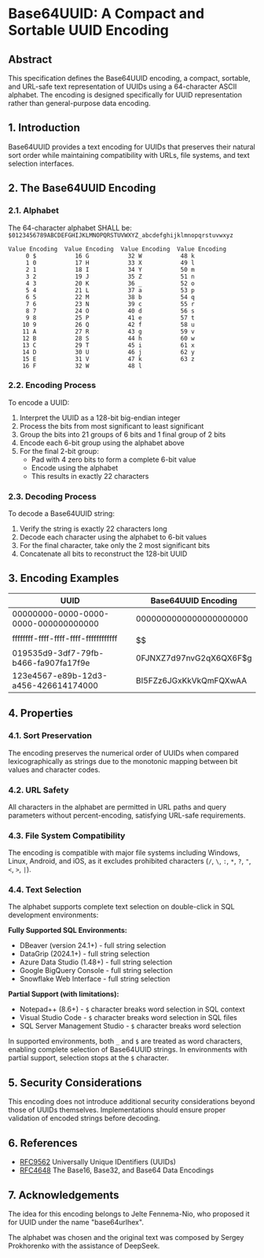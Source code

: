 # Base64UUID: A Compact and Sortable UUID Encoding

## Abstract

This specification defines the Base64UUID encoding, a compact, sortable, and URL-safe text representation of UUIDs using a 64-character ASCII alphabet. The encoding is designed specifically for UUID representation rather than general-purpose data encoding.

## 1. Introduction

Base64UUID provides a text encoding for UUIDs that preserves their natural sort order while maintaining compatibility with URLs, file systems, and text selection interfaces.

## 2. The Base64UUID Encoding

### 2.1. Alphabet

The 64-character alphabet SHALL be:
`$0123456789ABCDEFGHIJKLMNOPQRSTUVWXYZ_abcdefghijklmnopqrstuvwxyz`

```
Value Encoding  Value Encoding  Value Encoding  Value Encoding
     0 $           16 G           32 W           48 k
     1 0           17 H           33 X           49 l
     2 1           18 I           34 Y           50 m
     3 2           19 J           35 Z           51 n
     4 3           20 K           36 _           52 o
     5 4           21 L           37 a           53 p
     6 5           22 M           38 b           54 q
     7 6           23 N           39 c           55 r
     8 7           24 O           40 d           56 s
     9 8           25 P           41 e           57 t
    10 9           26 Q           42 f           58 u
    11 A           27 R           43 g           59 v
    12 B           28 S           44 h           60 w
    13 C           29 T           45 i           61 x
    14 D           30 U           46 j           62 y
    15 E           31 V           47 k           63 z
    16 F           32 W           48 l
```

### 2.2. Encoding Process

To encode a UUID:
1. Interpret the UUID as a 128-bit big-endian integer
2. Process the bits from most significant to least significant
3. Group the bits into 21 groups of 6 bits and 1 final group of 2 bits
4. Encode each 6-bit group using the alphabet above
5. For the final 2-bit group:
   - Pad with 4 zero bits to form a complete 6-bit value
   - Encode using the alphabet
   - This results in exactly 22 characters

### 2.3. Decoding Process

To decode a Base64UUID string:
1. Verify the string is exactly 22 characters long
2. Decode each character using the alphabet to 6-bit values
3. For the final character, take only the 2 most significant bits
4. Concatenate all bits to reconstruct the 128-bit UUID

## 3. Encoding Examples

| UUID                                      | Base64UUID Encoding       |
| ----------------------------------------- | ------------------------- |
| 00000000-0000-0000-0000-000000000000     | 0000000000000000000000    |
| ffffffff-ffff-ffff-ffff-ffffffffffff      | $$$$$$$$$$$$$$$$$$$$$$    |
| 019535d9-3df7-79fb-b466-fa907fa17f9e     | 0FJNXZ7d97nvG2qX6QX6F$g   |
| 123e4567-e89b-12d3-a456-426614174000     | BI5FZz6JGxKkVkQmFQXwAA    |

## 4. Properties

### 4.1. Sort Preservation

The encoding preserves the numerical order of UUIDs when compared lexicographically as strings due to the monotonic mapping between bit values and character codes.

### 4.2. URL Safety

All characters in the alphabet are permitted in URL paths and query parameters without percent-encoding, satisfying URL-safe requirements.

### 4.3. File System Compatibility

The encoding is compatible with major file systems including Windows, Linux, Android, and iOS, as it excludes prohibited characters (`/`, `\`, `:`, `*`, `?`, `"`, `<`, `>`, `|`).

### 4.4. Text Selection

The alphabet supports complete text selection on double-click in SQL development environments:

**Fully Supported SQL Environments:**
- DBeaver (version 24.1+) - full string selection
- DataGrip (2024.1+) - full string selection  
- Azure Data Studio (1.48+) - full string selection
- Google BigQuery Console - full string selection
- Snowflake Web Interface - full string selection

**Partial Support (with limitations):**
- Notepad++ (8.6+) - `$` character breaks word selection in SQL context
- Visual Studio Code - `$` character breaks word selection in SQL files
- SQL Server Management Studio - `$` character breaks word selection

In supported environments, both `_` and `$` are treated as word characters, enabling complete selection of Base64UUID strings. In environments with partial support, selection stops at the `$` character.

## 5. Security Considerations

This encoding does not introduce additional security considerations beyond those of UUIDs themselves. Implementations should ensure proper validation of encoded strings before decoding.

## 6. References

- [RFC9562](https://datatracker.ietf.org/doc/html/rfc9562) Universally Unique IDentifiers (UUIDs)
- [RFC4648](https://datatracker.ietf.org/doc/rfc4648/) The Base16, Base32, and Base64 Data Encodings

## 7. Acknowledgements

The idea for this encoding belongs to Jelte Fennema-Nio, who proposed it for UUID under the name "base64urlhex".

The alphabet was chosen and the original text was composed by Sergey Prokhorenko with the assistance of DeepSeek.
